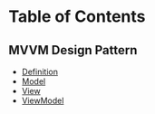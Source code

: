 # Table of Contents

## MVVM Design Pattern
* [Definition](Design/MVVM-Defined.md)
* [Model](Design/Model.md)
* [View](Design/View.md)
* [ViewModel](Design/ViewModel.md)
